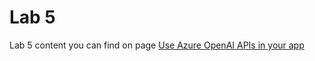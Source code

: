 # Lab 5 
Lab 5 content you can find on page [Use Azure OpenAI APIs in your app](https://microsoftlearning.github.io/mslearn-openai/Instructions/Exercises/02-natural-language-azure-openai.html#prepare-to-develop-an-app-in-visual-studio-code)
